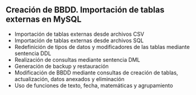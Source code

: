 ## Creación de BBDD. Importación de tablas externas en MySQL

- Importación de tablas externas desde archivos CSV
- Importación de tablas externas desde archivos SQL
- Redefinición de tipos de datos y modificadores de las tablas mediante sentencia DDL
- Realización de consultas mediante sentencia DML 
- Generación de backup y restauración
- Modificación de BBDD mediante consultas de creación de tablas, actualización, datos anexados y eliminación
- Uso de funciones de texto, fecha, matemáticas y agrupamiento 